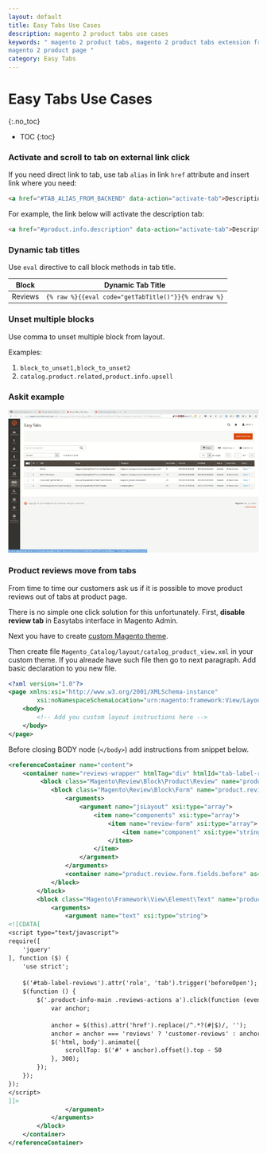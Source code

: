 ```yaml
---
layout: default
title: Easy Tabs Use Cases
description: magento 2 product tabs use cases
keywords: " magento 2 product tabs, magento 2 product tabs extension free, add tabs, review out of tabs, review block 
magento 2 product page "
category: Easy Tabs
---
```


# Easy Tabs Use Cases
{:.no_toc}

* TOC
{:toc}

### Activate and scroll to tab on external link click

If you need direct link to tab, use tab `alias` in link `href` attribute and insert link where you need:

```html
<a href="#TAB_ALIAS_FROM_BACKEND" data-action="activate-tab">Description</a>
```
For example, the link below will activate the description tab:

```html
<a href="#product.info.description" data-action="activate-tab">Description</a>
```

### Dynamic tab titles

Use `eval` directive to call block methods in tab title.

Block    | Dynamic Tab Title
---------| -----------------------------
Reviews  | `{% raw %}{{eval code="getTabTitle()"}}{% endraw %}`

### Unset multiple blocks

Use comma to unset multiple block from layout.

Examples:

1. `block_to_unset1,block_to_unset2`
2. `catalog.product.related,product.info.upsell`

### Askit example

![Askit example](/images/m2/easytabs/usecase-askit.gif)

### Product reviews move from tabs

From time to time our customers ask us if it is possible to move product reviews out of tabs at product page.

There is no simple one click solution for this unfortunately. First, **disable review tab** in Easytabs interface in Magento Admin.

Next you have to create [custom Magento theme](/m2/argento/customization/custom-theme/).

Then create file `Magento_Catalog/layout/catalog_product_view.xml` in your custom theme. If you alreade have such file then go to next paragraph. Add basic declaration to you new file.

```xml
<?xml version="1.0"?>
<page xmlns:xsi="http://www.w3.org/2001/XMLSchema-instance"
        xsi:noNamespaceSchemaLocation="urn:magento:framework:View/Layout/etc/page_configuration.xsd">
    <body>
        <!-- Add you custom layout instructions here -->
    </body>
</page>
```

Before closing BODY node (`</body>`) add instructions from snippet below.

```xml
<referenceContainer name="content">
    <container name="reviews-wrapper" htmlTag="div" htmlId="tab-label-reviews" htmlClass="reviews-wrapper active">
         <block class="Magento\Review\Block\Product\Review" name="product.reviews.block" as="reviews" template="Magento_Review::review.phtml" ifconfig="catalog/review/active" before="-">
            <block class="Magento\Review\Block\Form" name="product.review.form" as="review_form" ifconfig="catalog/review/active">
                <arguments>
                    <argument name="jsLayout" xsi:type="array">
                        <item name="components" xsi:type="array">
                            <item name="review-form" xsi:type="array">
                                <item name="component" xsi:type="string">Magento_Review/js/view/review</item>
                            </item>
                        </item>
                    </argument>
                </arguments>
                <container name="product.review.form.fields.before" as="form_fields_before" label="Review Form Fields Before"/>
            </block>
        </block>
        <block class="Magento\Framework\View\Element\Text" name="product.reviews.addJs">
            <arguments>
                <argument name="text" xsi:type="string">
<![CDATA[
<script type="text/javascript">
require([
    'jquery'
], function ($) {
    'use strict';

    $('#tab-label-reviews').attr('role', 'tab').trigger('beforeOpen');
    $(function () {
        $('.product-info-main .reviews-actions a').click(function (event) {
            var anchor;

            anchor = $(this).attr('href').replace(/^.*?(#|$)/, '');
            anchor = anchor === 'reviews' ? 'customer-reviews' : anchor;
            $('html, body').animate({
                scrollTop: $('#' + anchor).offset().top - 50
            }, 300);
        });
    });
});
</script>
]]>
                </argument>
            </arguments>
        </block>
    </container>
</referenceContainer>
```
